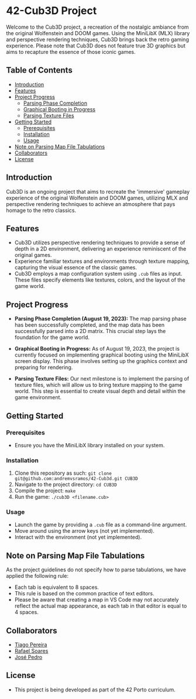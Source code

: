 # 42-Cub3D Project

Welcome to the Cub3D project, a recreation of the nostalgic ambiance from the original Wolfenstein and DOOM games. Using the MiniLibX (MLX) library and perspective rendering techniques, Cub3D brings back the retro gaming experience. Please note that Cub3D does not feature true 3D graphics but aims to recapture the essence of those iconic games.

## Table of Contents

- [Introduction](#introduction)
- [Features](#features)
- [Project Progress](#project-progress)
  - [Parsing Phase Completion](#parsing-phase-completion)
  - [Graphical Booting in Progress](#graphical-booting-in-progress)
  - [Parsing Texture Files](#parsing-texture-files)
- [Getting Started](#getting-started)
  - [Prerequisites](#prerequisites)
  - [Installation](#installation)
  - [Usage](#usage)
- [Note on Parsing Map File Tabulations](#note-on-parsing-tabulations)
- [Collaborators](#collaborators)
- [License](#license)

## Introduction

Cub3D is an ongoing project that aims to recreate the 'immersive' gameplay experience of the original Wolfenstein and DOOM games, utilizing MLX and perspective rendering techniques to achieve an atmosphere that pays homage to the retro classics.

## Features

 - Cub3D utilizes perspective rendering techniques to provide a sense of depth in a 2D environment, delivering an experience reminiscent of the original games.
 - Experience familiar textures and environments through texture mapping, capturing the visual essence of the classic games.
 - Cub3D employs a map configuration system using `.cub` files as input. These files specify elements like textures, colors, and the layout of the game world.

## Project Progress

- **Parsing Phase Completion (August 19, 2023):** The map parsing phase has been successfully completed, and the map data has been successfully parsed into a 2D matrix. This crucial step lays the foundation for the game world.
  
- **Graphical Booting in Progress:** As of August 19, 2023, the project is currently focused on implementing graphical booting using the MiniLibX screen display. This phase involves setting up the graphics context and preparing for rendering.

- **Parsing Texture Files:** Our next milestone is to implement the parsing of texture files, which will allow us to bring texture mapping to the game world. This step is essential to create visual depth and detail within the game environment.

## Getting Started

### Prerequisites

- Ensure you have the MiniLibX library installed on your system.

### Installation

1. Clone this repository as such: `git clone git@github.com:andremvsramos/42-Cub3d.git CUB3D`
2. Navigate to the project directory: `cd CUB3D`
3. Compile the project: `make`
4. Run the game: `./cub3D <filename.cub>`

### Usage

- Launch the game by providing a `.cub` file as a command-line argument.
- Move around using the arrow keys (not yet implemented).
- Interact with the environment (not yet implemented).

## Note on Parsing Map File Tabulations

As the project guidelines do not specify how to parse tabulations, we have applied the following rule:
- Each tab is equivalent to 8 spaces.
- This rule is based on the common practice of text editors.
- Please be aware that creating a map in VS Code may not accurately reflect the actual map appearance, as each tab in that editor is equal to 4 spaces.

## Collaborators

- [Tiago Pereira](https://github.com/t-pereira06)
- [Rafael Soares](https://github.com/RafaSoares1)
- [José Pedro](https://github.com/ZPedro99)

## License

- This project is being developed as part of the 42 Porto curriculum.
